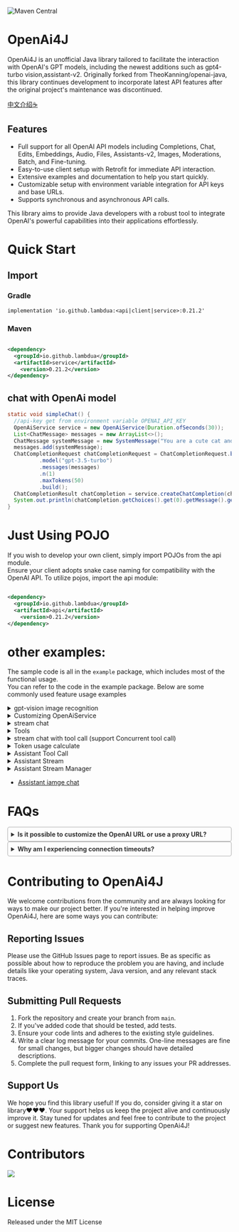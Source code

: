![Maven Central](https://img.shields.io/maven-central/v/io.github.lambdua/service?color=blue)

# OpenAi4J

OpenAi4J is an unofficial Java library tailored to facilitate the interaction with OpenAI's GPT models, including the
newest additions such as gpt4-turbo vision,assistant-v2. Originally forked from TheoKanning/openai-java, this library
continues development to incorporate latest API features after the original project's maintenance was discontinued.

[中文介绍☕](README-zh.md)

## Features

- Full support for all OpenAI API models including Completions, Chat, Edits, Embeddings, Audio, Files, Assistants-v2,
  Images, Moderations, Batch, and Fine-tuning.
- Easy-to-use client setup with Retrofit for immediate API interaction.
- Extensive examples and documentation to help you start quickly.
- Customizable setup with environment variable integration for API keys and base URLs.
- Supports synchronous and asynchronous API calls.

This library aims to provide Java developers with a robust tool to integrate OpenAI's powerful capabilities into their
applications effortlessly.

# Quick Start

## Import
### Gradle

`implementation 'io.github.lambdua:<api|client|service>:0.21.2'`
### Maven
```xml

<dependency>
  <groupId>io.github.lambdua</groupId>
  <artifactId>service</artifactId>
    <version>0.21.2</version>
</dependency>
```

## chat with OpenAi model

```java
static void simpleChat() {
  //api-key get from environment variable OPENAI_API_KEY
  OpenAiService service = new OpenAiService(Duration.ofSeconds(30));
  List<ChatMessage> messages = new ArrayList<>();
  ChatMessage systemMessage = new SystemMessage("You are a cute cat and will speak as such.");
  messages.add(systemMessage);
  ChatCompletionRequest chatCompletionRequest = ChatCompletionRequest.builder()
          .model("gpt-3.5-turbo")
          .messages(messages)
          .n(1)
          .maxTokens(50)
          .build();
  ChatCompletionResult chatCompletion = service.createChatCompletion(chatCompletionRequest);
  System.out.println(chatCompletion.getChoices().get(0).getMessage().getContent());
}
```

# Just Using POJO

If you wish to develop your own client, simply import POJOs from the api module.</br>
Ensure your client adopts snake case naming for compatibility with the OpenAI API.
To utilize pojos, import the api module:

```xml

<dependency>
  <groupId>io.github.lambdua</groupId>
  <artifactId>api</artifactId>
    <version>0.21.2</version>
</dependency>
```

# other examples:

The sample code is all in the `example` package, which includes most of the functional usage. </br>
You can refer to the code in the example package. Below are some commonly used feature usage examples

<details>
<summary>gpt-vision image recognition</summary>

```java
static void gptVision() {
  OpenAiService service = new OpenAiService(Duration.ofSeconds(20));
  final List<ChatMessage> messages = new ArrayList<>();
  final ChatMessage systemMessage = new SystemMessage("You are a helpful assistant.");
  //Here, the imageMessage is intended for image recognition
  final ChatMessage imageMessage = UserMessage.buildImageMessage("What's in this image?",
          "https://upload.wikimedia.org/wikipedia/commons/thumb/d/dd/Gfp-wisconsin-madison-the-nature-boardwalk.jpg/2560px-Gfp-wisconsin-madison-the-nature-boardwalk.jpg");
  messages.add(systemMessage);
  messages.add(imageMessage);

  ChatCompletionRequest chatCompletionRequest = ChatCompletionRequest.builder()
          .model("gpt-4-turbo")
          .messages(messages)
          .n(1)
          .maxTokens(200)
          .build();
  ChatCompletionChoice choice = service.createChatCompletion(chatCompletionRequest).getChoices().get(0);
  System.out.println(choice.getMessage().getContent());
}
```

</details>

<details>
<summary>Customizing OpenAiService</summary>
OpenAiService is versatile in its setup options, as demonstrated in the `example.ServiceCreateExample` within the example package.

```java
//0 Using the default configuration, read the environment variables OPENAI-API_KEY, OPENAI-API_BASE-URL as the default API_KEY and BASE-URL,
//encourage the use of environment variables to load the OpenAI API key
OpenAiService openAiService0 = new OpenAiService();
//1.Use the default base URL and configure service by default. Here, the base URL (key: OPENAI API BASE URL) will be obtained from the environment variable by default. If not, the default URL will be used“ https://api.openai.com/v 1/";
OpenAiService openAiService = new OpenAiService(API_KEY);
//2. Use custom base Url with default configuration of service
OpenAiService openAiService1 = new OpenAiService(API_KEY, BASE_URL);
//3.Custom expiration time
OpenAiService openAiService2 = new OpenAiService(API_KEY, Duration.ofSeconds(10));
//4. More flexible customization
//4.1. customize okHttpClient
OkHttpClient client = new OkHttpClient.Builder()
        //connection pool
        .connectionPool(new ConnectionPool(Runtime.getRuntime().availableProcessors() * 2, 30, TimeUnit.SECONDS))
        //Customized interceptors, such as retry interceptors, log interceptors, load balancing interceptors, etc
        // .addInterceptor(new RetryInterceptor())
        // .addInterceptor(new LogInterceptor())
        // .addInterceptor(new LoadBalanceInterceptor())
        // .proxy(new Proxy(Proxy.Type.HTTP, new InetSocketAddress("proxyHost", 8080)))
        .connectTimeout(2, TimeUnit.SECONDS)
        .writeTimeout(3, TimeUnit.SECONDS)
        .readTimeout(10, TimeUnit.SECONDS)
        .protocols(Arrays.asList(Protocol.HTTP_2, Protocol.HTTP_1_1))
        .build();
//4.2 Customizing Retorfit Configuration
Retrofit retrofit = OpenAiService.defaultRetrofit(client, OpenAiService.defaultObjectMapper(), BASE_URL);
OpenAiApi openAiApi = retrofit.create(OpenAiApi.class);
OpenAiService openAiService3 = new OpenAiService(openAiApi);
```

</details>

<details>
<summary>stream chat</summary>

```java
    static void streamChat() {
  //api-key get from environment variable OPENAI_API_KEY
  OpenAiService service = new OpenAiService(Duration.ofSeconds(30));
  List<ChatMessage> messages = new ArrayList<>();
  ChatMessage systemMessage = new SystemMessage("You are a cute cat and will speak as such.");
  messages.add(systemMessage);
  ChatCompletionRequest chatCompletionRequest = ChatCompletionRequest.builder()
          .model("gpt-3.5-turbo")
          .messages(messages)
          .n(1)
          .maxTokens(50)
          .build();
  service.streamChatCompletion(chatCompletionRequest).blockingForEach(System.out::println);
}
```

</details>

<details>
<summary>Tools</summary>
This library supports both the outdated method of function calls and the current tool-based approach.

First, we define a function object. The definition of a function object is flexible; you can use POJO to define it (
automatically serialized by JSON schema) or use methods like `map` and `FunctionDefinition` to define it. You can refer
to the code in the example package. Here, we define a weather query function object:

```java
public class Weather {
    @JsonPropertyDescription("City and state, for example: León, Guanajuato")
    public String location;
    @JsonPropertyDescription("The temperature unit, can be 'celsius' or 'fahrenheit'")
    @JsonProperty(required = true)
    public WeatherUnit unit;
}
public enum WeatherUnit {
    CELSIUS, FAHRENHEIT;
}
public static class WeatherResponse {
    public String location;
    public WeatherUnit unit;
    public int temperature;
    public String description;
    
    // constructor
}
```

Next, we declare the function and associate it with an executor, here simulating an API response:

```java
//First, a function to fetch the weather
public static FunctionDefinition weatherFunction() {
    return FunctionDefinition.<Weather>builder()
            .name("get_weather")
            .description("Get the current weather in a given location")
            .parametersDefinitionByClass(Weather.class)
            //The executor here is a lambda expression that accepts a Weather object and returns a Weather Response object
            .executor(w -> new WeatherResponse(w.location, w.unit, 25, "sunny"))
            .build();
}
```

Then, the service is used for a chatCompletion request, incorporating the tool:

```java
static void toolChat() {
    OpenAiService service = new OpenAiService(Duration.ofSeconds(30));
    final ChatTool tool = new ChatTool(ToolUtil.weatherFunction());
    final List<ChatMessage> messages = new ArrayList<>();
    final ChatMessage systemMessage = new SystemMessage("You are a helpful assistant.");
    final ChatMessage userMessage = new UserMessage("What is the weather in BeiJin?");
    messages.add(systemMessage);
    messages.add(userMessage);

    ChatCompletionRequest chatCompletionRequest = ChatCompletionRequest.builder()
            .model("gpt-3.5-turbo")
            .messages(messages)
            //Tools is a list; multiple tools can be included
            .tools(Collections.singletonList(tool))
            .toolChoice(ToolChoice.AUTO)
            .n(1)
            .maxTokens(100)
            .build();
    //Request is sent
    ChatCompletionChoice choice = service.createChatCompletion(chatCompletionRequest).getChoices().get(0);
    AssistantMessage toolCallMsg = choice.getMessage();
    ChatToolCall toolCall = toolCallMsg.getToolCalls().get(0);
    System.out.println(toolCall.getFunction());

    messages.add(toolCallMsg);
    messages.add(new ToolMessage("the weather is fine today.", toolCall.getId()));

    //submit tool call
    ChatCompletionRequest toolCallRequest = ChatCompletionRequest.builder()
            .model("gpt-3.5-turbo")
            .messages(messages)
            .n(1)
            .maxTokens(100)
            .build();
    ChatCompletionChoice toolCallChoice = service.createChatCompletion(toolCallRequest).getChoices().get(0);
    System.out.println(toolCallChoice.getMessage().getContent());
}
```

</details>  

<details>
<summary>stream chat with tool call (support Concurrent tool call)</summary>

```java
void streamChatMultipleToolCalls() {
    final List<FunctionDefinition> functions = Arrays.asList(
            //1. weather query
            FunctionDefinition.<ToolUtil.Weather>builder()
                    .name("get_weather")
                    .description("Get the current weather in a given location")
                    .parametersDefinitionByClass(ToolUtil.Weather.class)
                    .executor( w -> {
                        switch (w.location) {
                            case "tokyo":
                                return new ToolUtil.WeatherResponse(w.location, w.unit, 10, "cloudy");
                            case "san francisco":
                                return new ToolUtil.WeatherResponse(w.location, w.unit, 72, "sunny");
                            case "paris":
                                return new ToolUtil.WeatherResponse(w.location, w.unit, 22, "sunny");
                            default:
                                return new ToolUtil.WeatherResponse(w.location, w.unit, 0, "unknown");
                        }
                    }).build(),
            //2. city query
            FunctionDefinition.<ToolUtil.City>builder().name("getCities").description("Get a list of cities by time").parametersDefinitionByClass(ToolUtil.City.class).executor(v -> Arrays.asList("tokyo", "paris")).build()
    );
    final FunctionExecutorManager toolExecutor = new FunctionExecutorManager(functions);

    List<ChatTool> tools = new ArrayList<>();
    tools.add(new ChatTool(functions.get(0)));
    tools.add(new ChatTool(functions.get(1)));

    final List<ChatMessage> messages = new ArrayList<>();
    final ChatMessage systemMessage = new SystemMessage("You are a helpful assistant.");
    final ChatMessage userMessage = new UserMessage("What is the weather like in cities with weather on 2022-12-01 ?");
    messages.add(systemMessage);
    messages.add(userMessage);

    ChatCompletionRequest chatCompletionRequest = ChatCompletionRequest
            .builder()
            .model("gpt-3.5-turbo")
            .messages(messages)
            .tools(tools)
            .toolChoice(ToolChoice.AUTO)
            .n(1)
            .maxTokens(200)
            .build();

    AssistantMessage accumulatedMessage = service.mapStreamToAccumulator(service.streamChatCompletion(chatCompletionRequest))
            .blockingLast()
            .getAccumulatedMessage();

    List<ChatToolCall> toolCalls = accumulatedMessage.getToolCalls();

    ChatToolCall toolCall = toolCalls.get(0);
    ChatFunctionCall function = toolCall.getFunction();
    JsonNode jsonNode = toolExecutor.executeAndConvertToJson(function.getName(), function.getArguments());
    ToolMessage toolMessage = toolExecutor.executeAndConvertToChatMessage(function.getName(),function.getArguments(), toolCall.getId());
    messages.add(accumulatedMessage);
    messages.add(toolMessage);
    ChatCompletionRequest chatCompletionRequest2 = ChatCompletionRequest
            .builder()
            //3.5 there may be logical issues
            .model("gpt-3.5-turbo-0125")
            .messages(messages)
            .tools(tools)
            .toolChoice(ToolChoice.AUTO)
            .n(1)
            .maxTokens(100)
            .logitBias(new HashMap<>())
            .build();

    // ChatCompletionChoice choice2 = service.createChatCompletion(chatCompletionRequest2).getChoices().get(0);
    AssistantMessage accumulatedMessage2 = service.mapStreamToAccumulator(service.streamChatCompletion(chatCompletionRequest2))
            .blockingLast()
            .getAccumulatedMessage();
    messages.add(accumulatedMessage2);
    for (ChatToolCall weatherToolCall : accumulatedMessage2.getToolCalls()) {
        ChatFunctionCall call2 = weatherToolCall.getFunction();
        Object itemResult = toolExecutor.execute(call2.getName(), call2.getArguments());
        messages.add(toolExecutor.executeAndConvertToChatMessage(call2.getName(),call2.getArguments(), weatherToolCall.getId()));
    }

    ChatCompletionRequest chatCompletionRequest3 = ChatCompletionRequest
            .builder()
            .model("gpt-3.5-turbo")
            .messages(messages)
            .tools(tools)
            .toolChoice(ToolChoice.AUTO)
            .n(1)
            .maxTokens(100)
            .logitBias(new HashMap<>())
            .build();

    AssistantMessage accumulatedMessage3 = service.mapStreamToAccumulator(service.streamChatCompletion(chatCompletionRequest3))
            .blockingLast()
            .getAccumulatedMessage();
}

```

</details>
<details>
<summary>Token usage calculate</summary>

```java
public static void main(String... args) {
  List<ChatMessage> messages = new ArrayList<>();
  messages.add(new SystemMessage("Hello OpenAI 1."));
  messages.add(new SystemMessage("Hello OpenAI 2.   "));
  messages.add(new UserMessage(Arrays.asList(new ImageContent("text", "", new ImageUrl("dddd")))));
  int tokens_1 = TikTokensUtil.tokens(TikTokensUtil.ModelEnum.GPT_3_5_TURBO.getName(), messages);
  int tokens_2 = TikTokensUtil.tokens(TikTokensUtil.ModelEnum.GPT_3_5_TURBO.getName(), "Hello OpenAI 1.");
  int tokens_3 = TikTokensUtil.tokens(TikTokensUtil.ModelEnum.GPT_4_TURBO.getName(), messages);
}
```

</details>

<details>
<summary>Assistant Tool Call</summary>

```java
static void assistantToolCall() {
    OpenAiService service = new OpenAiService();
    FunctionExecutorManager executor = new FunctionExecutorManager(Collections.singletonList(ToolUtil.weatherFunction()));
    AssistantRequest assistantRequest = AssistantRequest.builder()
            .model("gpt-3.5-turbo").name("weather assistant")
            .instructions("You are a weather assistant responsible for calling the weather API to return weather information based on the location entered by the user")
            .tools(Collections.singletonList(new FunctionTool(ToolUtil.weatherFunction())))
            .temperature(0D)
            .build();
    Assistant assistant = service.createAssistant(assistantRequest);
    String assistantId = assistant.getId();
    ThreadRequest threadRequest = ThreadRequest.builder().build();
    Thread thread = service.createThread(threadRequest);
    String threadId = thread.getId();

    MessageRequest messageRequest = MessageRequest.builder()
            .content("What's the weather of Xiamen?")
            .build();
    //add message to thread
    service.createMessage(threadId, messageRequest);
    RunCreateRequest runCreateRequest = RunCreateRequest.builder().assistantId(assistantId).build();

    Run run = service.createRun(threadId, runCreateRequest);

    Run retrievedRun = service.retrieveRun(threadId, run.getId());
    while (!(retrievedRun.getStatus().equals("completed"))
            && !(retrievedRun.getStatus().equals("failed"))
            && !(retrievedRun.getStatus().equals("expired"))
            && !(retrievedRun.getStatus().equals("incomplete"))
            && !(retrievedRun.getStatus().equals("requires_action"))) {
        retrievedRun = service.retrieveRun(threadId, run.getId());
    }
    System.out.println(retrievedRun);

    RequiredAction requiredAction = retrievedRun.getRequiredAction();
    List<ToolCall> toolCalls = requiredAction.getSubmitToolOutputs().getToolCalls();
    ToolCall toolCall = toolCalls.get(0);
    ToolCallFunction function = toolCall.getFunction();
    String toolCallId = toolCall.getId();

    SubmitToolOutputsRequest submitToolOutputsRequest = SubmitToolOutputsRequest.ofSingletonToolOutput(toolCallId, executor.executeAndConvertToJson(function.getName(),function.getArguments()).toPrettyString());
    retrievedRun = service.submitToolOutputs(threadId, retrievedRun.getId(), submitToolOutputsRequest);

    while (!(retrievedRun.getStatus().equals("completed"))
            && !(retrievedRun.getStatus().equals("failed"))
            && !(retrievedRun.getStatus().equals("expired"))
            && !(retrievedRun.getStatus().equals("incomplete"))
            && !(retrievedRun.getStatus().equals("requires_action"))) {
        retrievedRun = service.retrieveRun(threadId, run.getId());
    }

    System.out.println(retrievedRun);

    OpenAiResponse<Message> response = service.listMessages(threadId, MessageListSearchParameters.builder()
            .runId(retrievedRun.getId()).build());
    List<Message> messages = response.getData();
    messages.forEach(message -> {
        System.out.println(message.getContent());
    });

}
```

</details>

<details>
<summary>Assistant Stream </summary>

```java
static void assistantStream() throws JsonProcessingException {
  OpenAiService service = new OpenAiService();
  String assistantId;
  String threadId;

  AssistantRequest assistantRequest = AssistantRequest.builder()
          .model("gpt-3.5-turbo").name("weather assistant")
          .instructions("You are a weather assistant responsible for calling the weather API to return weather information based on the location entered by the user")
          .tools(Collections.singletonList(new FunctionTool(ToolUtil.weatherFunction())))
          .temperature(0D)
          .build();
  Assistant assistant = service.createAssistant(assistantRequest);
  assistantId = assistant.getId();

    //general response
  Flowable<AssistantSSE> threadAndRunStream = service.createThreadAndRunStream(
          CreateThreadAndRunRequest.builder()
                  .assistantId(assistantId)
                  //no tools are used here
                  .toolChoice(ToolChoice.NONE)
                  .thread(ThreadRequest.builder()
                          .messages(Collections.singletonList(
                                  MessageRequest.builder()
                                          .content("hello what can you help me with?")
                                          .build()
                          ))
                          .build())
                  .build()
  );

  ObjectMapper objectMapper = new ObjectMapper();
  TestSubscriber<AssistantSSE> subscriber1 = new TestSubscriber<>();
  threadAndRunStream
          .doOnNext(System.out::println)
          .blockingSubscribe(subscriber1);

  Optional<AssistantSSE> runStepCompletion = subscriber1.values().stream().filter(item -> item.getEvent().equals(StreamEvent.THREAD_RUN_STEP_COMPLETED)).findFirst();
  RunStep runStep = objectMapper.readValue(runStepCompletion.get().getData(), RunStep.class);
  System.out.println(runStep.getStepDetails());

    // Function call stream
  threadId = runStep.getThreadId();
  service.createMessage(threadId, MessageRequest.builder().content("Please help me check the weather in Beijing").build());
  Flowable<AssistantSSE> getWeatherFlowable = service.createRunStream(threadId, RunCreateRequest.builder()
          //Force the use of the get weather function here
          .assistantId(assistantId)
          .toolChoice(new ToolChoice(new Function("get_weather")))
          .build()
  );

  TestSubscriber<AssistantSSE> subscriber2 = new TestSubscriber<>();
  getWeatherFlowable
          .doOnNext(System.out::println)
          .blockingSubscribe(subscriber2);

  AssistantSSE requireActionSse = subscriber2.values().get(subscriber2.values().size() - 2);
  Run requireActionRun = objectMapper.readValue(requireActionSse.getData(), Run.class);
  RequiredAction requiredAction = requireActionRun.getRequiredAction();
  List<ToolCall> toolCalls = requiredAction.getSubmitToolOutputs().getToolCalls();
  ToolCall toolCall = toolCalls.get(0);
  String callId = toolCall.getId();

  System.out.println(toolCall.getFunction());
    // Submit function call results
    Flowable<AssistantSSE> toolCallResponseFlowable = service.submitToolOutputsStream(threadId, requireActionRun.getId(), SubmitToolOutputsRequest.ofSingletonToolOutput(callId, "The weather in Beijing is sunny"));
  TestSubscriber<AssistantSSE> subscriber3 = new TestSubscriber<>();
  toolCallResponseFlowable
          .doOnNext(System.out::println)
          .blockingSubscribe(subscriber3);

  Optional<AssistantSSE> msgSse = subscriber3.values().stream().filter(item -> StreamEvent.THREAD_MESSAGE_COMPLETED.equals(item.getEvent())).findFirst();
  Message message = objectMapper.readValue(msgSse.get().getData(), Message.class);
  String responseContent = message.getContent().get(0).getText().getValue();
  System.out.println(responseContent);
}
```

</details>


<details>
<summary>Assistant Stream Manager</summary>

By using the `AssistantEventHandler` class and the `AssistantStreamManager` class, it is easier to manage the streaming
calls of Assistant `AssistantEventHandler` contains all Assistant stream event callback hooks, and you can implement
different events as needed:

```java
    /**
     * You can implement various event callbacks for Assistant Event Handlers according to your own needs, making it convenient for you to handle various events related to Assistant
     */
    private static class LogHandler implements AssistantEventHandler {
        @Override
        public void onEvent(AssistantSSE sse) {
            //every event will call this method
        }

        @Override
        public void onRunCreated(Run run) {
            System.out.println("start run: " + run.getId());
        }

        @Override
        public void onEnd() {
            System.out.println("stream end");
        }

        @Override
        public void onMessageDelta(MessageDelta messageDelta) {
            System.out.println(messageDelta.getDelta().getContent().get(0).getText());
        }

        @Override
        public void onMessageCompleted(Message message) {
            System.out.println("message completed");
        }

        @Override
        public void onMessageInComplete(Message message) {
            System.out.println("message in complete");
        }

        @Override
        public void onError(Throwable error) {
            System.out.println("error:" + error.getMessage());
        }
    }
```

`AssistantStreamManager` arranges and manages various events in the stream, supporting synchronous/asynchronous
retrieval of content from the stream,
which can be obtained through the manager. Below is a usage example, for more examples, please refer
to `AssistantStreamManagerTest.java`.

```java
    static void streamTest() {
    OpenAiService service = new OpenAiService();
    //1. create assistant
    AssistantRequest assistantRequest = AssistantRequest.builder()
            .model("gpt-3.5-turbo").name("weather assistant")
            .instructions("You are a weather assistant responsible for calling the weather API to return weather information based on the location entered by the user")
            .tools(Collections.singletonList(new FunctionTool(ToolUtil.weatherFunction())))
            .temperature(0D)
            .build();
    Assistant assistant = service.createAssistant(assistantRequest);
    String assistantId = assistant.getId();

    System.out.println("assistantId:" + assistantId);
    ThreadRequest threadRequest = ThreadRequest.builder()
            .build();
    Thread thread = service.createThread(threadRequest);
    String threadId = thread.getId();
    System.out.println("threadId:" + threadId);
    MessageRequest messageRequest = MessageRequest.builder()
            .content("What can you help me with?")
            .build();
    service.createMessage(threadId, messageRequest);
    RunCreateRequest runCreateRequest = RunCreateRequest.builder()
            .assistantId(assistantId)
            .toolChoice(ToolChoice.AUTO)
            .build();

    //blocking
    // AssistantStreamManager blockedManagere = AssistantStreamManager.syncStart(service.createRunStream(threadId, runCreateRequest), new LogHandler());
    //async
    AssistantStreamManager streamManager = AssistantStreamManager.start(service.createRunStream(threadId, runCreateRequest), new LogHandler());


    //Other operations can be performed here...
    boolean completed = streamManager.isCompleted();


    // you can shut down the streamManager if you want to stop the stream
    streamManager.shutDown();

    //waiting for completion
    streamManager.waitForCompletion();
    // all of flowable events
    List<AssistantSSE> eventMsgsHolder = streamManager.getEventMsgsHolder();

    Optional<Run> currentRun = streamManager.getCurrentRun();
    // get the accumulated message
    streamManager.getAccumulatedMsg().ifPresent(msg -> {
        System.out.println("accumulatedMsg:" + msg);
    });
    service.deleteAssistant(assistantId);
    service.deleteThread(threadId);
}
```

</details>

- [Assistant iamge chat](./service/src/test/java/com/theokanning/openai/service/assistants/AssistantImageTest.java#L65-L90)

# FAQs

<details style="border: 1px solid #aaa; border-radius: 4px; padding: 0.5em;">
<summary style="font-weight: bold; color: #333;">Is it possible to customize the OpenAI URL or use a proxy URL?</summary>
<p style="padding: 0.5em; margin: 0; color: #555;">Yes, you can specify a URL when constructing OpenAiService, which will serve as the base URL.But we recommend using the
environment variable OPENAI_API_BASE_URL and OPENAI_API_KEY to load the OpenAI API key.</p>
</details>

<details style="border: 1px solid #aaa; border-radius: 4px; padding: 0.5em;">
<summary style="font-weight: bold; color: #333;">Why am I experiencing connection timeouts?</summary>
<p style="padding: 0.5em; margin: 0; color: #555;">Ensure your network is stable and your OpenAI server is accessible. If you face network instability, consider increasing the timeout duration.</p>
</details>

# Contributing to OpenAi4J

We welcome contributions from the community and are always looking for ways to make our project better. If you're
interested in helping improve OpenAi4J, here are some ways you can contribute:

## Reporting Issues

Please use the GitHub Issues page to report issues. Be as specific as possible about how to reproduce the problem you
are having, and include details like your operating system, Java version, and any relevant stack traces.

## Submitting Pull Requests

1. Fork the repository and create your branch from `main`.
2. If you've added code that should be tested, add tests.
3. Ensure your code lints and adheres to the existing style guidelines.
4. Write a clear log message for your commits. One-line messages are fine for small changes, but bigger changes should
   have detailed descriptions.
5. Complete the pull request form, linking to any issues your PR addresses.

## Support Us

We hope you find this library useful! If you do, consider giving it a star on library❤️❤️❤️. Your support helps us keep
the project alive and continuously improve it. Stay tuned for updates and feel free to contribute to the project or
suggest new features.
Thank you for supporting OpenAi4J!

# Contributors

<!-- ALL-CONTRIBUTORS-LIST:START - Do not remove or modify this section -->
<!-- prettier-ignore-start -->
<!-- markdownlint-disable -->

<!-- markdownlint-restore -->
<!-- prettier-ignore-end -->

<!-- ALL-CONTRIBUTORS-LIST:END -->

<a href="https://github.com/Lambdua/openai4j/graphs/contributors">
  <img src="https://contrib.rocks/image?repo=Lambdua/openai4j" />
</a>

# License
Released under the MIT License


